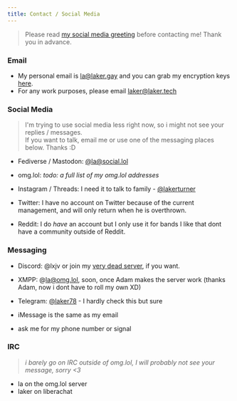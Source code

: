 ```yaml
---
title: Contact / Social Media
---
```


> Please read [my social media greeting](/greeting) before contacting me! Thank you in advance.

### Email
- My personal email is [la@laker.gay](mailto:la@laker.gay) and you can grab my encryption keys [here](/keys).
- For any work purposes, please email [laker@laker.tech](mailto:laker@laker.tech)

### Social Media
> I'm trying to use social media less right now, so i might not see your replies / messages. <br>
> If you want to talk, email me or use one of the messaging places below. Thanks :D

- Fediverse / Mastodon: [@la@social.lol](https://social.lol/@la)
- omg.lol: *todo: a full list of my omg.lol addresses*

- Instagram / Threads: I need it to talk to family - [@lakerturner](https://instagram.com/lakerturner)

- Twitter: I have no account on Twitter because of the current management, and will only return when he is overthrown.
- Reddit: I do *have* an account but I only use it for bands I like that dont have a community outside of Reddit.

### Messaging

- Discord: @lxjv or join my [very dead server](https://laker.tech/discord), if you want.

- XMPP: @la@omg.lol, soon, once Adam makes the server work (thanks Adam, now i dont have to roll my own XD)

- Telegram: [@laker78](https://t.me/laker78) - I hardly check this but sure
- iMessage is the same as my email
- ask me for my phone number or signal

### IRC
> *i barely go on IRC outside of omg.lol, I will probably not see your message, sorry <3*
- la on the omg.lol server
- laker on liberachat